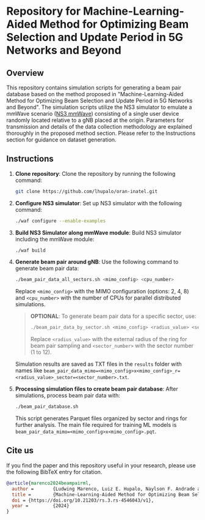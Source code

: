 # Repository for Machine-Learning-Aided Method for Optimizing Beam Selection and Update Period in 5G Networks and Beyond

## Overview

This repository contains simulation scripts for generating a beam pair database based on the method proposed in "Machine-Learning-Aided Method for Optimizing Beam Selection and Update Period in 5G Networks and Beyond". The simulation scripts utilize the NS3 simulator to emulate a mmWave scenario ([NS3 mmWave](https://github.com/nyuwireless-unipd/ns3-mmwave)) consisting of a single user device randomly located relative to a gNB placed at the origin. Parameters for transmission and details of the data collection methodology are explained thoroughly in the proposed method section. Please refer to the Instructions section for guidance on dataset generation.

## Instructions

1. **Clone repository**: Clone the repository by running the following command:

    ```bash
    git clone https://github.com/lhupalo/oran-inatel.git
    ```
2. **Configure NS3 simulator**: Set up NS3 simulator with the following command:

    ```bash
    ./waf configure --enable-examples
    ```
3. **Build NS3 Simulator along mmWave module**: Build NS3 simulator including the mmWave module:
    ```bash
    ./waf build
    ```

4. **Generate beam pair around gNB**: Use the following command to generate beam pair data:

    ```bash
    ./beam_pair_data_all_sectors.sh <mimo_config> <cpu_number>
    ```

    Replace `<mimo_config>` with the MIMO configuration (options: 2, 4, 8) and `<cpu_number>` with the number of CPUs for parallel distributed simulations.

    >**OPTIONAL**: To generate beam pair data for a specific sector, use:
    > ```bash
    > ./beam_pair_data_by_sector.sh <mimo_config> <radius_value> <sector_number>
    > ```
    > Replace `<radius_value>` with the external radius of the ring for beam pair sampling and `<sector_number>` with the sector number (1 to 12).

    Simulation results are saved as TXT files in the `results` folder with names like `beam_pair_data_mimo=<mimo_config>x<mimo_config>_r=<radius_value>_sector=<sector_number>.txt`.


5. **Processing simulation files to create beam pair database**: After simulations, process beam pair data with:

    ```bash
    ./beam_pair_database.sh
    ```
    This script generates Parquet files organized by sector and rings for further analysis. The main file required for training ML models is `beam_pair_data_mimo=<mimo_config>x<mimo_config>.pqt`.

## Cite us

If you find the paper and this repository useful in your research, please use the following BibTeX entry for citation.

```BibTeX
@article{marenco2024beampairml,
  author =       {Ludwing Marenco, Luiz E. Hupalo, Naylson F. Andrade and Felipe A. P. Figueiredo},
  title =        {Machine-Learning-Aided Method for Optimizing Beam Selection and Update Period in 5G Networks and Beyond},
  doi = {https://doi.org/10.21203/rs.3.rs-4546043/v1},
  year =         {2024}
}
